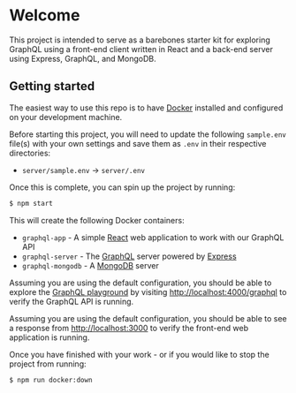 # Welcome

This project is intended to serve as a barebones starter kit for exploring GraphQL using a front-end client written in React and a back-end server using Express, GraphQL, and MongoDB.

## Getting started

The easiest way to use this repo is to have [Docker](https://www.docker.com) installed and configured on your development machine.

Before starting this project, you will need to update the following `sample.env` file(s) with your own settings and save them as `.env` in their respective directories:

- `server/sample.env` -> `server/.env`

Once this is complete, you can spin up the project by running:

```sh
$ npm start
```

This will create the following Docker containers:

- `graphql-app` - A simple [React](https://reactjs.org) web application to work with our GraphQL API
- `graphql-server` - The [GraphQL](https://graphql.org) server powered by [Express](https://expressjs.com)
- `graphql-mongodb` - A [MongoDB](https://www.mongodb.com) server

Assuming you are using the default configuration, you should be able to explore the [GraphQL playground](http://localhost:4000/graphql) by visiting [http://localhost:4000/graphql](http://localhost:4000/graphql) to verify the GraphQL API is running.

Assuming you are using the default configuration, you should be able to see a response from [http://localhost:3000](http://localhost:3000) to verify the front-end web application is running.

Once you have finished with your work - or if you would like to stop the project from running:

```sh
$ npm run docker:down
```
